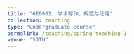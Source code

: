 ```yaml
---
title: "GE6001, 学术写作、规范与伦理"
collection: teaching
type: "Undergraduate course"
permalink: /teaching/spring-teaching-1
venue: "SJTU"
---
```

